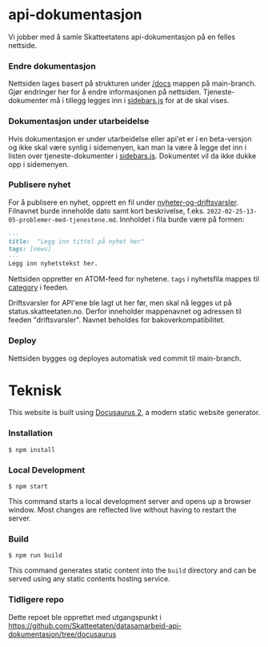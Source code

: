# api-dokumentasjon
Vi jobber med å samle Skatteetatens api-dokumentasjon på en felles nettside.

### Endre dokumentasjon
Nettsiden lages basert på strukturen under [/docs](./docs) mappen på main-branch. Gjør endringer her for å endre informasjonen på nettsiden. Tjeneste-dokumenter må i tillegg legges inn i [sidebars.js](./sidebars.js) for at de skal vises.

### Dokumentasjon under utarbeidelse
Hvis dokumentasjon er under utarbeidelse eller api'et er i en beta-versjon og ikke skal være synlig i sidemenyen, kan man la være å legge det inn i listen over tjeneste-dokumenter i [sidebars.js](./sidebars.js). Dokumentet vil da ikke dukke opp i sidemenyen.

### Publisere nyhet
For å publisere en nyhet, opprett en fil under [nyheter-og-driftsvarsler](./nyheter-og-driftsvarsler).
Filnavnet burde inneholde dato samt kort beskrivelse, f.eks. `2022-02-25-13-05-problemer-med-tjenestene.md`.
Innholdet i fila burde være på formen:
```md
---
title:  "Legg inn tittel på nyhet her"
tags: [news]
---
Legg inn nyhetstekst her.
```

Nettsiden oppretter en ATOM-feed for nyhetene. `tags` i nyhetsfila mappes til [category](https://validator.w3.org/feed/docs/atom.html#category) i feeden.

Driftsvarsler for API'ene ble lagt ut her før, men skal nå legges ut på status.skatteetaten.no. Derfor inneholder mappenavnet og adressen til feeden "driftsvarsler". Navnet beholdes for bakoverkompatibilitet.

### Deploy
Nettsiden bygges og deployes automatisk ved commit til main-branch.

# Teknisk

This website is built using [Docusaurus 2](https://docusaurus.io/), a modern static website generator.

### Installation

```
$ npm install
```

### Local Development

```
$ npm start
```

This command starts a local development server and opens up a browser window. Most changes are reflected live without having to restart the server.

### Build

```
$ npm run build
```

This command generates static content into the `build` directory and can be served using any static contents hosting service.

### Tidligere repo

Dette repoet ble opprettet med utgangspunkt i https://github.com/Skatteetaten/datasamarbeid-api-dokumentasjon/tree/docusaurus
